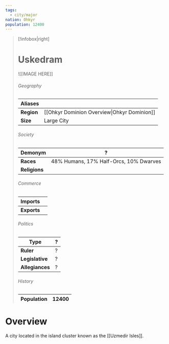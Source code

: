 ```yaml
---
tags:
  - city/major
nation: Ohkyr
population: 12400
---
```

> [!infobox|right]
> # Uskedram
> ![[IMAGE HERE]]
> ###### Geography
> | **Aliases** |  |
> | - | - |
> | **Region** | [[Ohkyr Dominion Overview\|Ohkyr Dominion]] |
> | **Size** | Large City |
> ###### Society
> | **Demonym** | ? |
> | - | - |
> | **Races** | 48% Humans, 17% Half-Orcs, 10% Dwarves |
> | **Religions** |  |
> ###### Commerce
> | **Imports** |  |
> | - | - |
> | **Exports** |  |
> ###### Politics
> | **Type** | ? |
> | - | - |
> | **Ruler** | ? |
> | **Legislative** | ? |
> | **Allegiances** | ? |
> ###### History
> | **Population** | 12400 |
> | - | - |
# Overview
A city located in the island cluster known as the [[Uzmedir Isles]].